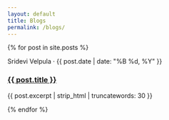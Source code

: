 ```yaml
---
layout: default
title: Blogs
permalink: /blogs/
---
```


<div class="simple-blog-list">
  {% for post in site.posts %}
    <div class="simple-blog-item">
      <p class="blog-meta">Sridevi Velpula · {{ post.date | date: "%B %d, %Y" }}</p>
      <h3 class="blog-title"><a href="{{ post.url }}">{{ post.title }}</a></h3>
      <p class="blog-excerpt">{{ post.excerpt | strip_html | truncatewords: 30 }}</p>
    </div>
  {% endfor %}
</div>
